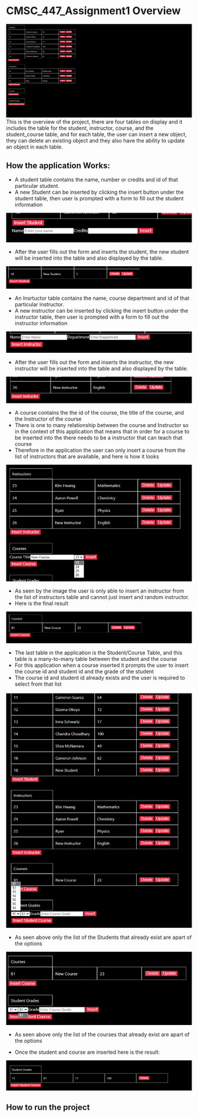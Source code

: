 # CMSC_447_Assignment1 Overview
![App Overveiw](images/App-Overview.PNG)
This is the overview of the project, there are four tables on display and it includes the table for the student, instructor, course, and the student_course table, and for each table, the user can insert a new object, they can delete an existing object and they also have the ability to update an object in each table.
## How the application Works:
* A student table contains the name, number or credits and id of that particular student.
* A new Student can be inserted by clicking the insert button under the student table, then user is prompted with a form to fill out the student information


![Insert-Student](images/Insert-Student.PNG)

* After the user fills out the form and inserts the student, the new student will be inserted into the table and also displayed by the table.

![Student-Inserted](images/Student-Inserted.PNG)


* An Insrtuctor table contains the name, course department and id of that particular instructor.
* A new instructor can be inserted by clicking the insert button under the instructor table, then user is prompted with a form to fill out the instructor information


![Insert-Instructor](images/Insert-Instructor.PNG)

* After the user fills out the form and inserts the instructor, the new instructor will be inserted into the table and also displayed by the table.

![Instructor-Inserted](images/Instructor-Inserted.PNG)

* A course contains the the id of the course, the title of the course, and the Instructor of the course
* There is one to many relationship between the course and Instructor so in the context of this application that means that in order for a course to be inserted into the there needs to be a instructor that can teach that course
* Therefore in the application the user can only insert a course from the list of instructors that are available, and here is how it looks

![Insert-Course](images/Insert-Course.png)

* As seen by the image the user is only able to insert an instructor from the list of instructors table and cannot just insert and random instructor.
* Here is the final result

![Course-Inserted](images/Course-Inserted.PNG)

* The last table in the application is the Student/Course Table, and this table is a many-to-many table between the student and the course
* For this application when a course inserted it prompts the user to insert the course id and student id and the grade of the student 
* The course id and student id already exists and the user is required to select from that list

![List-Student](images/List-Student.png)

* As seen above only the list of the Students that already exist are apart of the options

![List-Course](images/List-Courses.png)

* As seen above only the list of the courses that already exist are apart of the options

* Once the student and course are inserted here is the result:


![Grade](images/Grade.png)

## How to run the project

